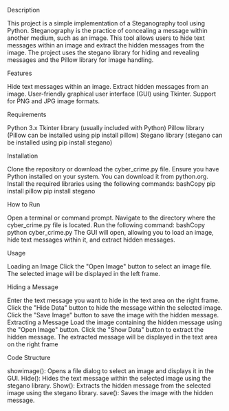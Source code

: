 
Description

This project is a simple implementation of a Steganography tool using Python. Steganography is the practice of concealing a message within another medium, such as an image. This tool allows users to hide text messages within an image and extract the hidden messages from the image. The project uses the stegano library for hiding and revealing messages and the Pillow library for image handling.

Features

Hide text messages within an image.
Extract hidden messages from an image.
User-friendly graphical user interface (GUI) using Tkinter.
Support for PNG and JPG image formats.

Requirements

Python 3.x
Tkinter library (usually included with Python)
Pillow library (Pillow can be installed using pip install pillow)
Stegano library (stegano can be installed using pip install stegano)

Installation

Clone the repository or download the cyber_crime.py file.
Ensure you have Python installed on your system. You can download it from python.org.
Install the required libraries using the following commands:
bashCopy
pip install pillow
pip install stegano

How to Run

Open a terminal or command prompt.
Navigate to the directory where the cyber_crime.py file is located.
Run the following command:
bashCopy
python cyber_crime.py
The GUI will open, allowing you to load an image, hide text messages within it, and extract hidden messages.

Usage

Loading an Image
Click the "Open Image" button to select an image file.
The selected image will be displayed in the left frame.

Hiding a Message

Enter the text message you want to hide in the text area on the right frame.
Click the "Hide Data" button to hide the message within the selected image.
Click the "Save Image" button to save the image with the hidden message.
Extracting a Message
Load the image containing the hidden message using the "Open Image" button.
Click the "Show Data" button to extract the hidden message.
The extracted message will be displayed in the text area on the right frame

Code Structure

showimage(): Opens a file dialog to select an image and displays it in the GUI.
Hide(): Hides the text message within the selected image using the stegano library.
Show(): Extracts the hidden message from the selected image using the stegano library.
save(): Saves the image with the hidden message.


